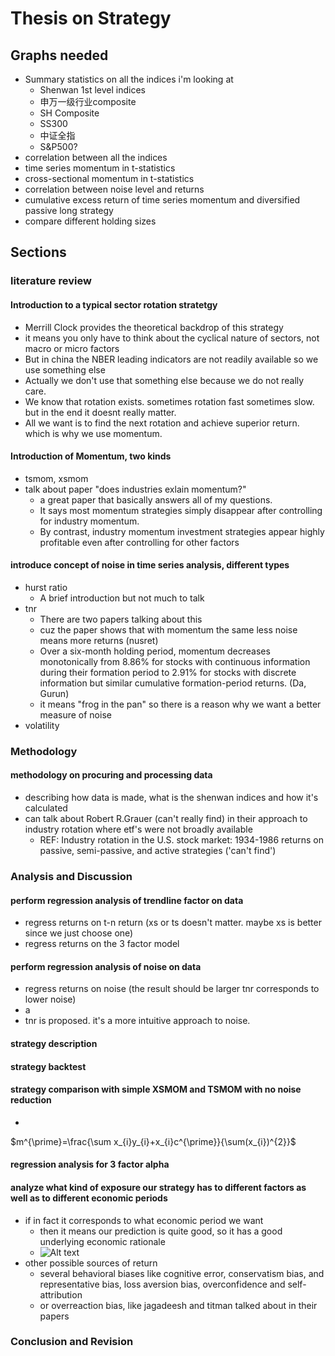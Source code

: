 # Thesis on Strategy
## Graphs needed
- Summary statistics on all the indices i'm looking at
  - Shenwan 1st level indices
  - 申万一级行业composite
  - SH Composite
  - SS300
  - 中证全指
  - S&P500?
- correlation between all the indices
- time series momentum in t-statistics
- cross-sectional momentum in t-statistics
- correlation between noise level and returns
- cumulative excess return of time series momentum and diversified passive long strategy
- compare different holding sizes
## Sections
### literature review
#### Introduction to a typical sector rotation stratetgy
- Merrill Clock provides the theoretical backdrop of this strategy
- it means you only have to think about the cyclical nature of sectors, not macro or micro factors
- But in china the NBER leading indicators are not readily available so we use something else
- Actually we don't use that something else because we do not really care. 
- We know that rotation exists. sometimes rotation fast sometimes slow. but in the end it doesnt really matter. 
- All we want is to find the next rotation and achieve superior return. which is why we use momentum.
#### Introduction of Momentum, two kinds
- tsmom, xsmom
- talk about paper "does industries exlain momentum?"
  - a great paper that basically answers all of my questions. 
  - It says most momentum strategies simply disappear after controlling for industry momentum. 
  - By contrast, industry momentum investment strategies appear highly profitable even after controlling for other factors
#### introduce concept of noise in time series analysis, different types
- hurst ratio
  - A brief introduction but not much to talk
- tnr
  - There are two papers talking about this
  - cuz the paper shows that with momentum the same less noise means more returns (nusret)
  - Over a six-month holding period, momentum decreases monotonically from 8.86% for stocks with continuous information during their formation period to 2.91% for stocks with discrete information but similar cumulative formation-period returns. (Da, Gurun)
  - it means "frog in the pan" so there is a reason why we want a better measure of noise
- volatility
### Methodology
#### methodology on procuring and processing data
- describing how data is made, what is the shenwan indices and how it's calculated
- can talk about Robert R.Grauer (can't really find) in their approach to industry rotation where etf's were not broadly available
  - REF: Industry rotation in the U.S. stock market: 1934-1986 returns on passive, semi-passive, and active strategies ('can't find')
### Analysis and Discussion
#### perform regression analysis of trendline factor on data
- regress returns on t-n return (xs or ts doesn't matter. maybe xs is better since we just choose one)
- regress returns on the 3 factor model
#### perform regression analysis of noise on data 
- regress returns on noise (the result should be larger tnr corresponds to lower noise)
- a
- tnr is proposed. it's a more intuitive approach to noise. 
#### strategy description
#### strategy backtest
#### strategy comparison with simple XSMOM and TSMOM with no noise reduction
- 
$m^{\prime}=\frac{\sum x_{i}y_{i}+x_{i}c^{\prime}}{\sum(x_{i})^{2}}$
#### regression analysis for 3 factor alpha
#### analyze what kind of exposure our strategy has to different factors as well as to different economic periods
- if in fact it corresponds to what economic period we want
  - then it means our prediction is quite good, so it has a good underlying economic rationale
  - ![Alt text](image.png)
- other possible sources of return
  - several behavioral biases like cognitive error, conservatism bias, and representative bias, loss aversion bias, overconfidence and self-attribution
  - or overreaction bias, like jagadeesh and titman talked about in their papers
### Conclusion and Revision